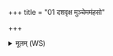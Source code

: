 +++
title = "01 दशवृक्ष मुञ्चेममंहसो"

+++
<details><summary>मूलम् (WS)</summary>

दशवृक्ष मुञ्चेममंहसो ग्राह्याश्च ।  
अथो एनं वनस्पते जीवानां लोकमुन्नय ॥ १ ॥
</details>